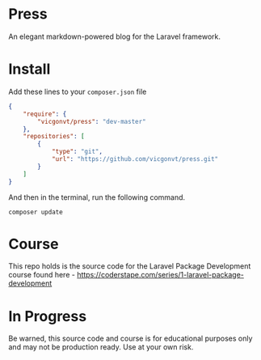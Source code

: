 # Press
An elegant markdown-powered blog for the Laravel framework.

# Install

Add these lines to your `composer.json` file

```json
{
    "require": {
        "vicgonvt/press": "dev-master"
    },
    "repositories": [
        {
            "type": "git",
            "url": "https://github.com/vicgonvt/press.git"
        }
    ]
}
```

And then in the terminal, run the following command.

`composer update`

# Course
This repo holds is the source code for the Laravel Package Development course found here - https://coderstape.com/series/1-laravel-package-development

# In Progress

Be warned, this source code and course is for educational purposes only and may not be production ready. Use at your own risk.